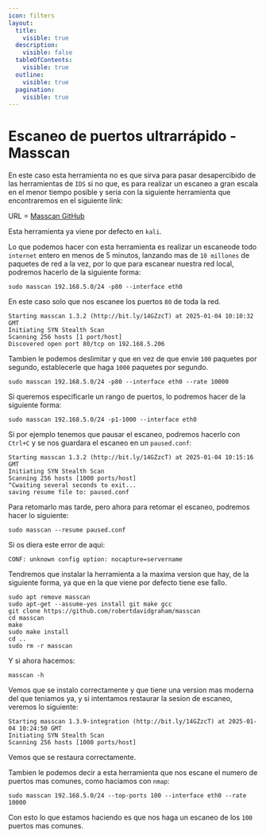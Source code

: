```yaml
---
icon: filters
layout:
  title:
    visible: true
  description:
    visible: false
  tableOfContents:
    visible: true
  outline:
    visible: true
  pagination:
    visible: true
---
```


# Escaneo de puertos ultrarrápido - Masscan

En este caso esta herramienta no es que sirva para pasar desapercibido de las herramientas de `IDS` si no que, es para realizar un escaneo a gran escala en el menor tiempo posible y seria con la siguiente herramienta que encontraremos en el siguiente link:

URL = [Masscan GitHub](https://github.com/robertdavidgraham/masscan)

Esta herramienta ya viene por defecto en `kali`.

Lo que podemos hacer con esta herramienta es realizar un escaneode todo `internet` entero en menos de 5 minutos, lanzando mas de `10 millones` de paquetes de red a la vez, por lo que para escanear nuestra red local, podremos hacerlo de la siguiente forma:

```shell
sudo masscan 192.168.5.0/24 -p80 --interface eth0
```

En este caso solo que nos escanee los puertos `80` de toda la red.

```
Starting masscan 1.3.2 (http://bit.ly/14GZzcT) at 2025-01-04 10:10:32 GMT
Initiating SYN Stealth Scan
Scanning 256 hosts [1 port/host]
Discovered open port 80/tcp on 192.168.5.206 
```

Tambien le podemos deslimitar y que en vez de que envie `100` paquetes por segundo, establecerle que haga `1000` paquetes por segundo.

```shell
sudo masscan 192.168.5.0/24 -p80 --interface eth0 --rate 10000
```

Si queremos especificarle un rango de puertos, lo podremos hacer de la siguiente forma:

```shell
sudo masscan 192.168.5.0/24 -p1-1000 --interface eth0
```

Si por ejemplo tenemos que pausar el escaneo, podremos hacerlo con `Ctrl+C` y se nos guardara el escaneo en un `paused.conf`:

```
Starting masscan 1.3.2 (http://bit.ly/14GZzcT) at 2025-01-04 10:15:16 GMT
Initiating SYN Stealth Scan
Scanning 256 hosts [1000 ports/host]
^Cwaiting several seconds to exit...                                            
saving resume file to: paused.conf
```

Para retomarlo mas tarde, pero ahora para retomar el escaneo, podremos hacer lo siguiente:

```shell
sudo masscan --resume paused.conf
```

Si os diera este error de aqui:

```
CONF: unknown config option: nocapture=servername
```

Tendremos que instalar la herramienta a la maxima version que hay, de la siguiente forma, ya que en la que viene por defecto tiene ese fallo.

```shell
sudo apt remove masscan
sudo apt-get --assume-yes install git make gcc
git clone https://github.com/robertdavidgraham/masscan
cd masscan
make
sudo make install
cd ..
sudo rm -r masscan
```

Y si ahora hacemos:

```shell
masscan -h
```

Vemos que se instalo correctamente y que tiene una version mas moderna del que teniamos ya, y si intentamos restaurar la sesion de escaneo, veremos lo siguiente:

```
Starting masscan 1.3.9-integration (http://bit.ly/14GZzcT) at 2025-01-04 10:24:50 GMT
Initiating SYN Stealth Scan
Scanning 256 hosts [1000 ports/host]
```

Vemos que se restaura correctamente.

Tambien le podemos decir a esta herramienta que nos escane el numero de puertos mas comunes, como haciamos con `nmap`:

```shell
sudo masscan 192.168.5.0/24 --top-ports 100 --interface eth0 --rate 10000
```

Con esto lo que estamos haciendo es que nos haga un escaneo de los `100` puertos mas comunes.
